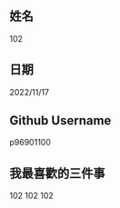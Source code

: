 姓名
----
102

日期
----
2022/11/17

Github Username
---------------
p96901100

我最喜歡的三件事
---------------
102 102 102